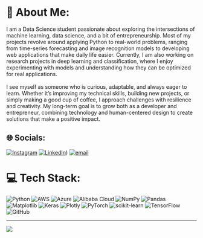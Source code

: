 # 💫 About Me:
I am a Data Science student passionate about exploring the intersections of machine learning, data science, and a bit of entrepreneurship. Most of my projects revolve around applying Python to real-world problems, ranging from time-series forecasting and image recognition models to developing web applications that make daily life easier. Currently, I am also working on research projects in deep learning and classification, where I enjoy experimenting with models and understanding how they can be optimized for real applications.<br><br>I see myself as someone who is curious, adaptable, and always eager to learn. Whether it’s improving my technical skills, building new projects, or simply making a good cup of coffee, I approach challenges with resilience and creativity. My long-term goal is to grow both as a developer and entrepreneur, combining technology and human-centered design to create solutions that make a positive impact.


## 🌐 Socials:
[![Instagram](https://img.shields.io/badge/Instagram-%23E4405F.svg?logo=Instagram&logoColor=white)](https://instagram.com/@andreeeee_91) [![LinkedIn](https://img.shields.io/badge/LinkedIn-%230077B5.svg?logo=linkedin&logoColor=white)](https://www.linkedin.com/in/andreas-immanuel-lukito-4499332b0/)) [![email](https://img.shields.io/badge/Email-D14836?logo=gmail&logoColor=white)](mailto:andrews.lukito@outlook.com) 

# 💻 Tech Stack:
![Python](https://img.shields.io/badge/python-3670A0?style=for-the-badge&logo=python&logoColor=ffdd54) ![AWS](https://img.shields.io/badge/AWS-%23FF9900.svg?style=for-the-badge&logo=amazon-aws&logoColor=white) ![Azure](https://img.shields.io/badge/azure-%230072C6.svg?style=for-the-badge&logo=microsoftazure&logoColor=white) ![Alibaba Cloud](https://img.shields.io/badge/AlibabaCloud-%23FF6701.svg?style=for-the-badge&logo=alibabacloud&logoColor=white) ![NumPy](https://img.shields.io/badge/numpy-%23013243.svg?style=for-the-badge&logo=numpy&logoColor=white) ![Pandas](https://img.shields.io/badge/pandas-%23150458.svg?style=for-the-badge&logo=pandas&logoColor=white) ![Matplotlib](https://img.shields.io/badge/Matplotlib-%23ffffff.svg?style=for-the-badge&logo=Matplotlib&logoColor=black) ![Keras](https://img.shields.io/badge/Keras-%23D00000.svg?style=for-the-badge&logo=Keras&logoColor=white) ![Plotly](https://img.shields.io/badge/Plotly-%233F4F75.svg?style=for-the-badge&logo=plotly&logoColor=white) ![PyTorch](https://img.shields.io/badge/PyTorch-%23EE4C2C.svg?style=for-the-badge&logo=PyTorch&logoColor=white) ![scikit-learn](https://img.shields.io/badge/scikit--learn-%23F7931E.svg?style=for-the-badge&logo=scikit-learn&logoColor=white) ![TensorFlow](https://img.shields.io/badge/TensorFlow-%23FF6F00.svg?style=for-the-badge&logo=TensorFlow&logoColor=white) ![GitHub](https://img.shields.io/badge/github-%23121011.svg?style=for-the-badge&logo=github&logoColor=white)

---
[![](https://visitcount.itsvg.in/api?id=Anreas-Lukito&icon=0&color=0)](https://visitcount.itsvg.in)

<!-- Proudly created with GPRM ( https://gprm.itsvg.in ) -->
